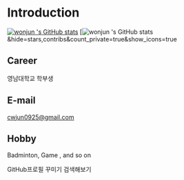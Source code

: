 # Introduction

[![wonjun 's GitHub stats](https://github-readme-stats.vercel.app/api?username=WonJun2003)](https://github.com/WonJun2003/github-readme-stats)
[![wonjun 's GitHub stats](https://github-readme-stats.vercel.app/api?username=WonJun2003)&hide=stars,contribs&count_private=true&show_icons=true

## Career
영남대학교 학부생

## E-mail
cwjun0925@gmail.com

## Hobby
Badminton, Game , and so on

GitHub프로필 꾸미기 검색해보기

